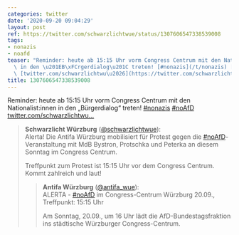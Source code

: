 ```yaml
---
categories: twitter
date: '2020-09-20 09:04:29'
layout: post
ref: https://twitter.com/schwarzlichtwue/status/1307606547338539008
tags:
- nonazis
- noafd
teaser: "Reminder: heute ab 15:15 Uhr vorm Congress Centrum mit den Nationalist:innen\
  \ in den \u201EB\xFCrgerdialog\u201C treten! [#nonazis](/t/nonazis) [#noAfD](/t/noafd)\
  \ [twitter.com/schwarzlichtwu\u2026](https://twitter.com/schwarzlichtwue/status/1306911666026749952)"
title: 1307606547338539008
---
```

Reminder: heute ab 15:15 Uhr vorm Congress Centrum mit den Nationalist:innen in den „Bürgerdialog“ treten! [#nonazis](/t/nonazis) [#noAfD](/t/noafd) [twitter.com/schwarzlichtwu…](https://twitter.com/schwarzlichtwue/status/1306911666026749952)
> <b>Schwarzlicht Würzburg</b> ([@schwarzlichtwue](https://twitter.com/schwarzlichtwue)):  
>Alerta! Die Antifa Würzburg mobilisiert für Protest gegen die [#noAfD](/t/noafd)-Veranstaltung mit MdB Bystron, Protschka und Peterka an diesem Sonntag im Congress Centrum.   
>  
>  
>  
>Treffpunkt zum Protest ist 15:15 Uhr vor dem Congress Centrum. Kommt zahlreich und laut!    
>> <b>Antifa Würzburg</b> ([@antifa_wue](https://twitter.com/antifa_wue)):    
>>ALERTA - [#noAfD](/t/noafd) im Congress-Centrum Würzburg 20.09., Treffpunkt: 15:15 Uhr    
>>    
>>    
>>    
>>Am Sonntag, 20.09., um 16 Uhr lädt die AfD-Bundestagsfraktion ins städtische Würzburger Congress-Centrum.     
>  
>  

